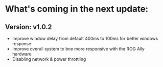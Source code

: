 # What's coming in the next update:

## Version: v1.0.2
- Improve window delay from default 400ms to 100ms for better windows response
- Improve overall system to bne more responsive with the ROG Ally hardware
- Disabling network & power throttling
